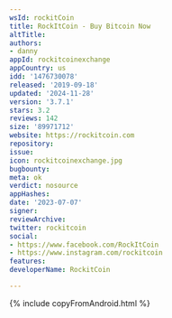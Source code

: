 ```yaml
---
wsId: rockitCoin
title: RockItCoin - Buy Bitcoin Now
altTitle: 
authors:
- danny
appId: rockitcoinexchange
appCountry: us
idd: '1476730078'
released: '2019-09-18'
updated: '2024-11-28'
version: '3.7.1'
stars: 3.2
reviews: 142
size: '89971712'
website: https://rockitcoin.com
repository: 
issue: 
icon: rockitcoinexchange.jpg
bugbounty: 
meta: ok
verdict: nosource
appHashes: 
date: '2023-07-07'
signer: 
reviewArchive: 
twitter: rockitcoin
social:
- https://www.facebook.com/RockItCoin
- https://www.instagram.com/rockitcoin
features: 
developerName: RockitCoin

---
```


{% include copyFromAndroid.html %}
